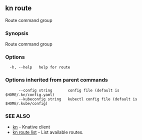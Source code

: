 ## kn route

Route command group

### Synopsis

Route command group

### Options

```
  -h, --help   help for route
```

### Options inherited from parent commands

```
      --config string       config file (default is $HOME/.kn/config.yaml)
      --kubeconfig string   kubectl config file (default is $HOME/.kube/config)
```

### SEE ALSO

* [kn](kn.md)	 - Knative client
* [kn route list](kn_route_list.md)	 - List available routes.


